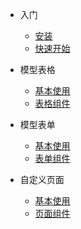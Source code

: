 * 入门

  * [安装](zh-cn/install.md)
  * [快速开始](zh-cn/quick-start.md)

* 模型表格

  * [基本使用](zh-cn/table-usage.md)
  * [表格组件](zh-cn/table-components.md)

* 模型表单

  * [基本使用](zh-cn/form-usage.md)
  * [表单组件](zh-cn/form-components.md)
  
* 自定义页面
  
  * [基本使用](zh-cn/page-usage.md)
  * [页面组件](zh-cn/page-components.md) 